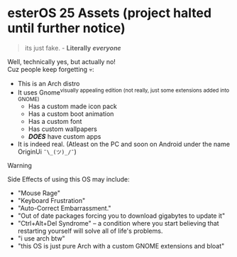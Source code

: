 
# esterOS 25 Assets (project halted until further notice)
> its just fake. - **Literally** ***everyone***

Well, technically yes, but actually no!\
Cuz people keep forgetting :skull::

 - This is an Arch distro
 - It uses Gnome<sup>visually appealing edition (not really, just some extensions added into GNOME)</sup>
	 - Has a custom made icon pack
	 - Has a custom boot animation
	 - Has a custom font
	 - Has custom wallpapers
	 - ***DOES*** have custom apps
 - It is indeed real. (Atleast on the PC and soon on Android under the name OriginUi  `¯\_(ツ)_/¯`)

> [!WARNING]
> Side Effects of using this OS may include:
> - "Mouse Rage"
> - "Keyboard Frustration"
> - "Auto-Correct Embarrassment."
> - "Out of date packages forcing you to download gigabytes to update it"
> - "Ctrl+Alt+Del Syndrome" – a condition where you start believing that restarting yourself will solve all of life's problems.
> - "i use arch btw"
> - "this OS is just pure Arch with a custom GNOME extensions and bloat"